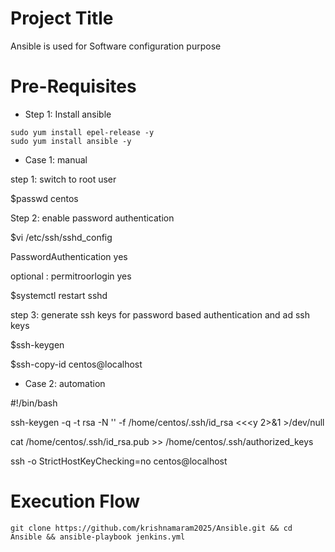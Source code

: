 Project Title
========================
Ansible is used for Software configuration purpose

Pre-Requisites
===============================
* Step 1: Install ansible
```
sudo yum install epel-release -y
sudo yum install ansible -y
```
* Case 1: manual 

step 1: switch to root user

$passwd centos

Step 2: enable password authentication

$vi /etc/ssh/sshd_config

   PasswordAuthentication yes

optional :   permitroorlogin yes

$systemctl restart sshd

step 3: generate ssh keys for password based authentication and ad ssh keys

$ssh-keygen

$ssh-copy-id centos@localhost

* Case 2: automation

 #!/bin/bash
 
 ssh-keygen -q -t rsa -N '' -f /home/centos/.ssh/id_rsa <<<y 2>&1 >/dev/null

 cat /home/centos/.ssh/id_rsa.pub >> /home/centos/.ssh/authorized_keys

 ssh -o StrictHostKeyChecking=no centos@localhost

# Execution Flow
```
git clone https://github.com/krishnamaram2025/Ansible.git && cd Ansible && ansible-playbook jenkins.yml
```
